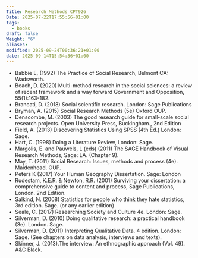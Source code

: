 ```yaml
---
Title: Research Methods CPT926
Date: 2025-07-22T17:55:56+01:00
tags:
  - books
draft: false
Weight: "6"
aliases:
modified: 2025-09-24T00:36:21+01:00
date: 2025-09-14T15:54:36+01:00
---
```

- Babbie E, (1992) The Practice of Social Research, Belmont CA: Wadsworth.
- Beach, D. (2020) Multi-method research in the social sciences: a review of recent framework and a way forward Government and Opposition, 55(1):163-182.
- Brancati, D. (2018) Social scientific research. London: Sage Publications
- Bryman, A. (2015) Social Research Methods (5e) Oxford OUP.
- Denscombe, M. (2003) The good research guide for small-scale social research projects. Open University Press, Buckingham., 2nd Edition
- Field, A. (2013) Discovering Statistics Using SPSS (4th Ed.) London: Sage.
- Hart, C. (1998) Doing a Literature Review, London: Sage.
- Margolis, E. and Pauwels, L (eds) (2011) The SAGE Handbook of Visual Research Methods, Sage: LA. (Chapter 9).
- May, T. (2011) Social Research: Issues, methods and process (4e). Maidenhead. OUP.
- Peters K (2017) Your Human Geography Dissertation. Sage: London
- Rudestam, K.E.R. & Newton, R.R. (2001) Surviving your dissertation: a comprehensive guide to content and process, Sage Publications, London. 2nd Edition.
- Salkind, N. (2008) Statistics for people who think they hate statistics, 3rd edition. Sage. (or any earlier edition)
- Seale, C. (2017) Researching Society and Culture 4e. London: Sage.
- Silverman, D. (2010) Doing qualitative research: a practical handbook (3e). London. Sage.
- Silverman, D. (2011) Interpreting Qualitative Data. 4 edition. London: Sage. (See chapters on data analysis, interviews and texts).
- Skinner, J. (2013).The interview: An ethnographic approach (Vol. 49). A&C Black.